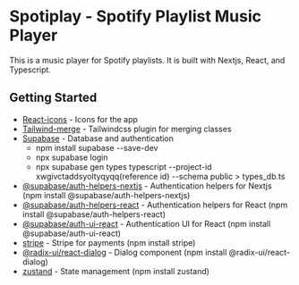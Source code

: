# Spotiplay - Spotify Playlist Music Player

This is a music player for Spotify playlists. It is built with Nextjs, React, and Typescript.

## Getting Started

-  [React-icons](https://react-icons.github.io/react-icons/) - Icons for the app
-  [Tailwind-merge](https://www.npmjs.com/package/tailwind-merge) - Tailwindcss plugin for merging classes
-  [Supabase](https://supabase.io/) - Database and authentication
   -  npm install supabase --save-dev
   -  npx supabase login
   -  npx supabase gen types typescript --project-id xwgivctaddsyoltyqyqq(reference id) --schema public > types_db.ts
-  [@supabase/auth-helpers-nextjs](https://www.npmjs.com/package/@supabase/auth-helpers-nextjs) - Authentication helpers for Nextjs (npm install @supabase/auth-helpers-nextjs)
-  [@supabase/auth-helpers-react](https://www.npmjs.com/package/@supabase/auth-helpers-react) - Authentication helpers for React (npm install @supabase/auth-helpers-react)
-  [@supabase/auth-ui-react](https://www.npmjs.com/package/@supabase/auth-ui-react) - Authentication UI for React (npm install @supabase/auth-ui-react)
-  [stripe](https://stripe.com/) - Stripe for payments (npm install stripe)
-  [@radix-ui/react-dialog](https://www.npmjs.com/package/@radix-ui/react-dialog) - Dialog component (npm install @radix-ui/react-dialog)
-  [zustand](https://www.npmjs.com/package/zustand) - State management (npm install zustand)
